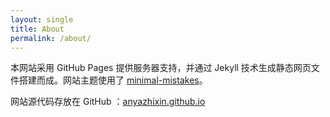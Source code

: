 ```yaml
---
layout: single
title: About
permalink: /about/
---
```


本网站采用 GitHub Pages 提供服务器支持，并通过 Jekyll 技术生成静态网页文件搭建而成。网站主题使用了 [minimal-mistakes](https://github.com/mmistakes/minimal-mistakes)。

网站源代码存放在 GitHub ：[anyazhixin.github.io](https://github.com/anyazhixin/anyazhixin.github.io)
